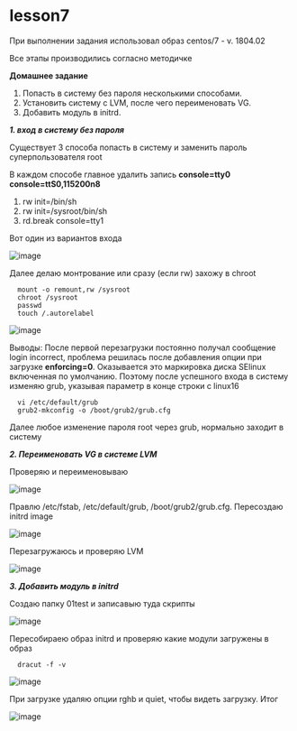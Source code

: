 # lesson7

При выполнении задания использовал образ centos/7 - v. 1804.02

Все этапы производились согласно методичке

**Домашнее задание**

1. Попасть в систему без пароля несколькими способами.
2. Установить систему с LVM, после чего переименовать VG.
3. Добавить модуль в initrd.

***1. вход в систему без пароля***

Существует 3 способа попасть в систему и заменить пароль суперпользователя root

В каждом способе главное удалить запись **console=tty0 console=ttS0,115200n8**

1) rw init=/bin/sh
2) rw init=/sysroot/bin/sh
3) rd.break console=tty1

Вот один из вариантов входа

![image](https://github.com/movik242/lesson7/assets/143793993/18cbb031-a235-4673-9157-f769e2fff087)

Далее делаю монтрование или сразу (если rw) захожу в chroot

      mount -o remount,rw /sysroot
      chroot /sysroot
      passwd
      touch /.autorelabel

![image](https://github.com/movik242/lesson7/assets/143793993/cce36408-56d9-4a7a-9fb4-8b0712828921)

Выводы: После первой перезагрузки постоянно получал сообщение login incorrect, проблема решилась после добавления опции при загрузке **enforcing=0**. Оказывается это маркировка диска SElinux включенная по умолчанию. Поэтому после успешного входа в систему изменяю grub, указывая параметр в конце строки с linux16

      vi /etc/default/grub
      grub2-mkconfig -o /boot/grub2/grub.cfg

Далее любое изменение пароля root через grub, нормально заходит в систему


***2. Переименовать VG в системе LVM***

Проверяю и переименовываю

![image](https://github.com/movik242/lesson7/assets/143793993/fcf64998-74f3-4237-9821-a4697cdc19ad)


Правлю /etc/fstab, /etc/default/grub, /boot/grub2/grub.cfg. Пересоздаю initrd image


![image](https://github.com/movik242/lesson7/assets/143793993/38ece4bb-60e8-4a5b-a7e1-80d7493f6b86)


Перезагружаюсь и проверяю LVM

![image](https://github.com/movik242/lesson7/assets/143793993/d6b65ad9-82bd-4c75-83df-5a0b3d5e9623)



***3. Добавить модуль в initrd***

Создаю папку 01test  и записавыю туда скрипты

![image](https://github.com/movik242/lesson7/assets/143793993/0239441e-5e19-4187-897d-c0a002b3581d)

Пересобираею образ initrd и проверяю какие модули загружены в образ

      dracut -f -v


![image](https://github.com/movik242/lesson7/assets/143793993/46b7a195-49f2-438c-ae65-26caf96a67bf)


При загрузке удаляю опции rghb и quiet, чтобы видеть загрузку.
Итог


![image](https://github.com/movik242/lesson7/assets/143793993/a1edff15-028a-474b-8061-9f16b283d14f)

